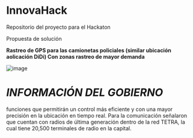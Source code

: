 # InnovaHack
Repositorio del proyecto para el Hackaton

Propuesta de solución

**Rastreo de GPS para las camionetas policiales (similar ubicación aolicación DiDi) Con zonas rastreo de mayor demanda**


![image](https://user-images.githubusercontent.com/86864682/127743010-4abfb2cb-2f4f-4d2e-9af0-b55c41a2e1b0.png)

# *INFORMACIÓN DEL GOBIERNO*

 funciones que permitirán un control más eficiente y con una mayor precisión en la ubicación en tiempo real. Para la comunicación señalaron que cuentan con radios de última generación dentro de la red TETRA, la cual tiene 20,500 terminales de radio en la capital.

